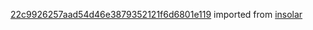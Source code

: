 [22c9926257aad54d46e3879352121f6d6801e119](https://github.com/insolar/insolar/commit/22c9926257aad54d46e3879352121f6d6801e119) imported from [insolar](https://github.com/insolar/insolar)
